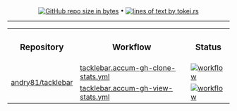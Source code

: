 <!-- collected statistic data repository metrics -->
<p align="center">
  <a href="#"><img src="https://img.shields.io/github/repo-size/andry81-stats/tacklebar--totalcmd-stats?logo=github" valign="middle" alt="GitHub repo size in bytes" /></a>
• <a href="https://github.com/XAMPPRocky/tokei"><img src="https://tokei.rs/b1/github/andry81-stats/tacklebar--totalcmd-stats?category=lines" valign="middle" alt="lines of text by tokei.rs" /></a>
</p>

<hr />

<!-- workflow actions -->
<table align="center">
  <tr>
    <th><h3>Repository</h3></th>
    <th><h3>Workflow</h3></th>
    <th><h3>Status</h3></th>
  </tr>
  <tr>
    <td rowspan="2"><a href="https://github.com/andry81/tacklebar">andry81/tacklebar</a></td>
    <td><a href="https://github.com/andry81/actions/tree/HEAD/.github/workflows/tacklebar.accum-gh-clone-stats.yml">tacklebar.accum-gh-clone-stats.yml</a></td>
    <td><a href="https://github.com/andry81/actions/actions/workflows/tacklebar.accum-gh-clone-stats.yml"><img src="https://img.shields.io/github/actions/workflow/status/andry81/actions/tacklebar.accum-gh-clone-stats.yml?logo=github&label=workflow" valign="middle" alt="workflow" /></a></td>
  </tr>
  <tr>
    <td><a href="https://github.com/andry81/actions/tree/HEAD/.github/workflows/tacklebar.accum-gh-view-stats.yml">tacklebar.accum-gh-view-stats.yml</a></td>
    <td><a href="https://github.com/andry81/actions/actions/workflows/tacklebar.accum-gh-view-stats.yml"><img src="https://img.shields.io/github/actions/workflow/status/andry81/actions/tacklebar.accum-gh-view-stats.yml?logo=github&label=workflow" valign="middle" alt="workflow" /></a></td>
  </tr>
</table>
